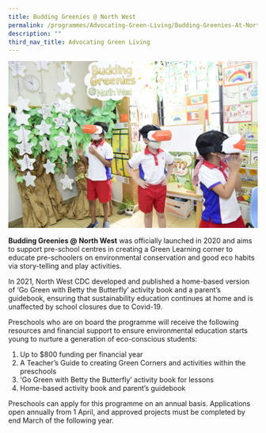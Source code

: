 ```yaml
---
title: Budding Greenies @ North West
permalink: /programmes/Advocating-Green-Living/Budding-Greenies-At-North-West/
description: ""
third_nav_title: Advocating Green Living
---
```

![](/images/Programmes/Green%20Living/Preschoolers%20experiencing%20VR%20lesson.jpg)

**Budding Greenies @ North West** was officially launched in 2020 and aims to support pre-school centres in creating a Green Learning corner to educate pre-schoolers on environmental conservation and good eco habits via story-telling and play activities.  

In 2021, North West CDC developed and published a home-based version of ‘Go Green with Betty the Butterfly’ activity book and a parent’s guidebook, ensuring that sustainability education continues at home and is unaffected by school closures due to Covid-19.

Preschools who are on board the programme will receive the following resources and financial support to ensure environmental education starts young to nurture a generation of eco-conscious students:  

1.	Up to $800 funding per financial year 
2.	A Teacher’s Guide to creating Green Corners and activities within the preschools
3.	‘Go Green with Betty the Butterfly’ activity book for lessons
4.	Home-based activity book and parent’s guidebook


Preschools can apply for this programme on an annual basis. Applications open annually from 1 April, and approved projects must be completed by end March of the following year.